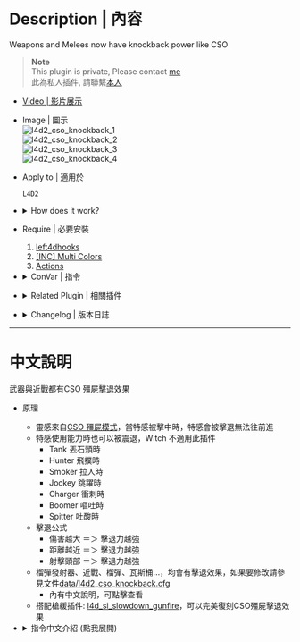 # Description | 內容
Weapons and Melees now have knockback power like CSO

> __Note__ <br/>
This plugin is private, Please contact [me](/#私人插件列表-private-plugins-list)<br/>
此為私人插件, 請聯繫[本人](/#私人插件列表-private-plugins-list)

* [Video | 影片展示](https://youtu.be/gtJMe7gCnEk)

* Image | 圖示
	<br/>![l4d2_cso_knockback_1](image/l4d2_cso_knockback_1.gif)
	<br/>![l4d2_cso_knockback_2](image/l4d2_cso_knockback_2.gif)
	<br/>![l4d2_cso_knockback_3](image/l4d2_cso_knockback_3.gif)
	<br/>![l4d2_cso_knockback_4](image/l4d2_cso_knockback_4.gif)

* Apply to | 適用於
	```
	L4D2
	```

* <details><summary>How does it work?</summary>

	* Idea comes from [Counter Strike Online Knockback](https://zombieescape.fandom.com/wiki/Knockback)
	* When special infected get shot, they are being pushed back and can't move forward
	* Allow Knockback while special infected using their ability, Witch does not apply
		* Tank throwing
		* Hunter pouncing
		* Smoker pulling and dragging
		* Jockey leaping
		* Charger charging
		* Boomer vomiting
		* Spitter spitting
	* KnockBack Power
		* More Damage ＝＞ More KnockBack
		* Closer Distance ＝＞ More KnockBack
		* HeadShot ＝＞ More KnockBack
	* Weapons, Melees, grenades now have knockback power
	* Use data [data/l4d2_cso_knockback.cfg](data/l4d2_cso_knockback.cfg) to control knockback power
		* Manual in this file, click for more details...
	* To make game more like cso zombie, you can install [l4d_si_slowdown_gunfire](/L4D_插件/Special_Infected_特感/l4d_si_slowdown_gunfire)
</details>

* Require | 必要安裝
	1. [left4dhooks](https://forums.alliedmods.net/showthread.php?t=321696)
	2. [[INC] Multi Colors](https://github.com/fbef0102/L4D1_2-Plugins/releases/tag/Multi-Colors)
	3. [Actions](https://forums.alliedmods.net/showthread.php?t=336374)

* <details><summary>ConVar | 指令</summary>

	* cfg/sourcemod/l4d2_cso_knockback.cfg
		```php
		// 0=Plugin off, 1=Plugin on.
		l4d2_cso_knockback_enable "1"
		```
</details>

* <details><summary>Related Plugin | 相關插件</summary>

	1. [l4d_cso_zombie_Regeneration](https://github.com/fbef0102/L4D1_2-Plugins/tree/master/l4d_cso_zombie_Regeneration): The zombies have grown stronger, now they are able to heal their injuries by standing still without receiving any damage.
		* 殭屍變得更強大，他們只要站著不動便可以自癒傷勢　(仿CSO惡靈降世 殭屍技能)

	2. [weapon_csgo_reload](https://github.com/fbef0102/L4D1_2-Plugins/tree/master/l4d2_weapon_csgo_reload): Weapon Quickswitch Reloading in L4D1+2
		* 將武器改成現代遊戲的裝子彈機制 (仿CS2切槍裝彈設定)

	3. [l4d2_supply_woodbox](https://github.com/fbef0102/L4D1_2-Plugins/tree/master/l4d2_supply_woodbox): Supply boxes are dropped randomly in the map every certain seconds to provide support for the fight against the zombies.
		* 地圖上隨機出現補給箱，提供人類強力支援 (仿CSO惡靈降世 補給箱)

	4. [l4d_si_slowdown_gunfire](/L4D_插件/Special_Infected_特感/l4d_si_slowdown_gunfire): Manages the gunfire slowdown for infected team (Also apply to AI)
		* 依據槍械種類修改特感的槍緩速度 (AI特感也適用)

	5. [l4d2_chainsaw_knockback](/L4D_插件/Weapons_武器/l4d2_chainsaw_knockback): Make chainsaw has knock power when shove
    	* 電鋸右鍵可大範圍擊退殭屍與特感
</details>

* <details><summary>Changelog | 版本日誌</summary>

	* v1.1 (2025-1-30)
		* Improve knockback of grenade launcher projectile

	* v1.0 (2024-3-4)
		* Initial Release
</details>

- - - -
# 中文說明
武器與近戰都有CSO 殭屍擊退效果

* 原理
	* 靈感來自[CSO 殭屍模式](https://zombieescape.fandom.com/wiki/Knockback)，當特感被擊中時，特感會被擊退無法往前進
	* 特感使用能力時也可以被震退，Witch 不適用此插件
		* Tank 丟石頭時
		* Hunter 飛撲時
		* Smoker 拉人時
		* Jockey 跳躍時
		* Charger 衝刺時
		* Boomer 嘔吐時
		* Spitter 吐酸時
	* 擊退公式
		* 傷害越大 ＝＞ 擊退力越強
		* 距離越近 ＝＞ 擊退力越強
		* 射擊頭部 ＝＞ 擊退力越強
	* 榴彈發射器、近戰、榴彈、瓦斯桶...，均會有擊退效果，如果要修改請參見文件[data/l4d2_cso_knockback.cfg](data/l4d2_cso_knockback.cfg)
		* 內有中文說明，可點擊查看
	* 搭配槍緩插件: [l4d_si_slowdown_gunfire](/L4D_插件/Special_Infected_特感/l4d_si_slowdown_gunfire)，可以完美復刻CSO殭屍擊退效果

* <details><summary>指令中文介紹 (點我展開)</summary>

	* cfg/sourcemod/l4d2_cso_knockback.cfg
		```php
		// 0=關閉插件, 1=啟動插件
		l4d2_cso_knockback_enable "1"
		```
</details>
